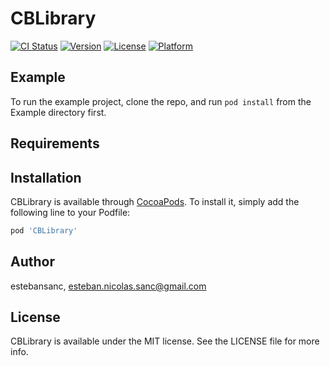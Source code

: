 # CBLibrary

[![CI Status](https://img.shields.io/travis/estebansanc/CBLibrary.svg?style=flat)](https://travis-ci.org/estebansanc/CBLibrary)
[![Version](https://img.shields.io/cocoapods/v/CBLibrary.svg?style=flat)](https://cocoapods.org/pods/CBLibrary)
[![License](https://img.shields.io/cocoapods/l/CBLibrary.svg?style=flat)](https://cocoapods.org/pods/CBLibrary)
[![Platform](https://img.shields.io/cocoapods/p/CBLibrary.svg?style=flat)](https://cocoapods.org/pods/CBLibrary)

## Example

To run the example project, clone the repo, and run `pod install` from the Example directory first.

## Requirements

## Installation

CBLibrary is available through [CocoaPods](https://cocoapods.org). To install
it, simply add the following line to your Podfile:

```ruby
pod 'CBLibrary'
```

## Author

estebansanc, esteban.nicolas.sanc@gmail.com

## License

CBLibrary is available under the MIT license. See the LICENSE file for more info.
